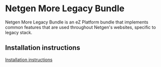 Netgen More Legacy Bundle
=========================

Netgen More Legacy Bundle is an eZ Platform bundle that implements common features that are used throughout Netgen's websites, specific to legacy stack.

Installation instructions
-------------------------------------

[Installation instructions](Resources/doc/INSTALL.md)
